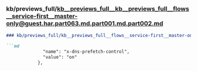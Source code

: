 ### kb/previews_full/kb__previews_full__kb__previews_full__flows__service-first__master-only@guest.har.part063.md.part001.md.part002.md

```md
### kb/previews_full/kb__previews_full__flows__service-first__master-only@guest.har.part063.md.part001.md (part 002)

```md
              "name": "x-dns-prefetch-control",
              "value": "on"
            },
   
```

```

```
